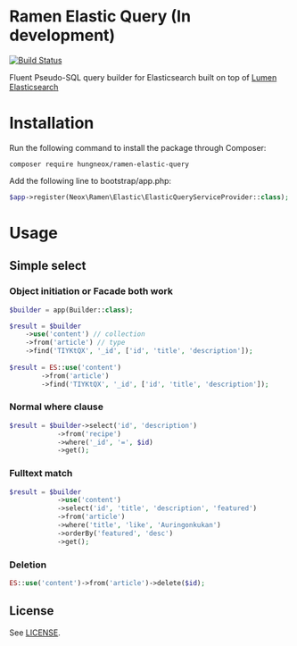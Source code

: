 # Ramen Elastic Query (In development)

[![Build Status](https://travis-ci.org/hungneox/ramen-elastic-query.svg?branch=master)](https://travis-ci.org/hungneox/ramen-elastic-query)

Fluent Pseudo-SQL query builder for Elasticsearch built on top of [Lumen Elasticsearch](https://github.com/digiaonline/lumen-elasticsearch)


# Installation

Run the following command to install the package through Composer:

```
composer require hungneox/ramen-elastic-query
```

Add the following line to bootstrap/app.php:

```php
$app->register(Neox\Ramen\Elastic\ElasticQueryServiceProvider::class);
```

# Usage

## Simple select

### Object initiation or Facade both work

```php
$builder = app(Builder::class);

$result = $builder
	->use('content') // collection
	->from('article') // type
	->find('TIYKtQX', '_id', ['id', 'title', 'description']);
            
$result = ES::use('content')
		->from('article')
		->find('TIYKtQX', '_id', ['id', 'title', 'description']);
```

### Normal where clause
```php
$result = $builder->select('id', 'description')
			->from('recipe')
			->where('_id', '=', $id)
			->get();
```

### Fulltext match

```php
$result = $builder
            ->use('content')
            ->select('id', 'title', 'description', 'featured')
            ->from('article')
            ->where('title', 'like', 'Auringonkukan')
            ->orderBy('featured', 'desc')
            ->get();
```

### Deletion

```php
ES::use('content')->from('article')->delete($id);
```

## License

See [LICENSE](LICENSE).
